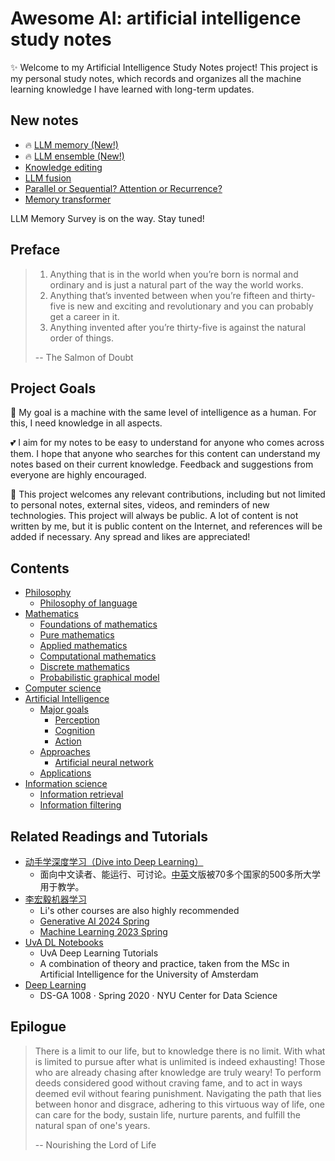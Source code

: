 # Awesome AI: artificial intelligence study notes

✨ Welcome to my Artificial Intelligence Study Notes project! This project is my personal study notes, which records and organizes all the machine learning knowledge I have learned with long-term updates.

## New notes

- 🔥 [LLM memory (New!)](4.%20Artificial%20intelligence/1.%20Major%20goals/Cognition/Memory/LLM%20memory.md)
- 🔥 [LLM ensemble (New!)](4.%20Artificial%20intelligence/2.%20Approaches/Artificial%20neural%20network/Large%20language%20model/LLM%20fusion/LLM%20ensemble.md)
- [Knowledge editing](4.%20Artificial%20intelligence/2.%20Approaches/Artificial%20neural%20network/Large%20language%20model/Knowledge%20editing.md)
- [LLM fusion](4.%20Artificial%20intelligence/2.%20Approaches/Artificial%20neural%20network/Large%20language%20model/LLM%20fusion/LLM%20fusion.md)
- [Parallel or Sequential? Attention or Recurrence?](4.%20Artificial%20intelligence/2.%20Approaches/Artificial%20neural%20network/Parallel%20or%20Sequential.md)
- [Memory transformer](4.%20Artificial%20intelligence/2.%20Approaches/Artificial%20neural%20network/Large%20language%20model/Transformer/Memory%20transformer.md)

LLM Memory Survey is on the way. Stay tuned! 

## Preface

> 1. Anything that is in the world when you’re born is normal and ordinary and is just a natural part of the way the world works.
> 2. Anything that’s invented between when you’re fifteen and thirty-five is new and exciting and revolutionary and you can probably get a career in it.
> 3. Anything invented after you’re thirty-five is against the natural order of things.
> 
> -- The Salmon of Doubt

## Project Goals

👀 My goal is a machine with the same level of intelligence as a human. For this, I need knowledge in all aspects.

💕 I aim for my notes to be easy to understand for anyone who comes across them. I hope that anyone who searches for this content can understand my notes based on their current knowledge. Feedback and suggestions from everyone are highly encouraged.

🤗 This project welcomes any relevant contributions, including but not limited to personal notes, external sites, videos, and reminders of new technologies. This project will always be public. A lot of content is not written by me, but it is public content on the Internet, and references will be added if necessary. Any spread and likes are appreciated!

## Contents

- [Philosophy](1.%20Philosophy/Philosophy.md)
	- [Philosophy of language](1.%20Philosophy/Philosophy%20of%20language/Philosophy%20of%20language.md)
- [Mathematics](2.%20Mathematics/Mathematics.md)
	- [Foundations of mathematics](2.%20Mathematics/0.%20Foundations%20of%20mathematics/Foundations%20of%20mathematics.md)
	- [Pure mathematics](2.%20Mathematics/1.%20Pure%20mathematics/Pure%20mathematics.md)
	- [Applied mathematics‎](2.%20Mathematics/2.%20Applied%20mathematics%E2%80%8E/Applied%20mathematics%E2%80%8E.md)
	- [Computational mathematics](2.%20Mathematics/3.%20Computational%20mathematics/Computational%20mathematics.md)
	- [Discrete mathematics](2.%20Mathematics/4.%20Discrete%20mathematics/Discrete%20mathematics.md)
	- [Probabilistic graphical model](2.%20Mathematics/Probabilistic%20graphical%20model/Probabilistic%20graphical%20model.md)
- [Computer science](3.%20Computer%20science/Computer%20science.md)
- [Artificial Intelligence](4.%20Artificial%20intelligence/Artificial%20Intelligence.md)
	- [Major goals](4.%20Artificial%20intelligence/1.%20Major%20goals/Major%20goals.md)
		- [Perception](4.%20Artificial%20intelligence/1.%20Major%20goals/Perception/Perception.md)
		- [Cognition](4.%20Artificial%20intelligence/1.%20Major%20goals/Cognition/Cognition.md)
		- [Action](4.%20Artificial%20intelligence/1.%20Major%20goals/Action/Action.md)
	- [Approaches](4.%20Artificial%20intelligence/2.%20Approaches/Approaches.md)
		- [Artificial neural network](4.%20Artificial%20intelligence/2.%20Approaches/Artificial%20neural%20network/Artificial%20neural%20network.md)
	- [Applications](4.%20Artificial%20intelligence/3.%20Applications/Applications.md)
- [Information science](5.%20Information%20science/Information%20science.md)
	- [Information retrieval](5.%20Information%20science/Information%20retrieval/Information%20retrieval.md)
	- [Information filtering](5.%20Information%20science/Information%20filtering/Information%20filtering.md)


## Related Readings and Tutorials

- [动手学深度学习（Dive into Deep Learning）](https://d2l.ai/)
	- 面向中文读者、能运行、可讨论。[中](https://github.com/d2l-ai/d2l-zh)[英](https://github.com/d2l-ai/d2l-en)文版被70多个国家的500多所大学用于教学。
- [李宏毅机器学习](https://www.youtube.com/@HungyiLeeNTU)
	- Li's other courses are also highly recommended
	- [Generative AI 2024 Spring](https://speech.ee.ntu.edu.tw/~hylee/genai/2024-spring.php)
	- [Machine Learning 2023 Spring](https://speech.ee.ntu.edu.tw/~hylee/ml/2023-spring.php)
- [UvA DL Notebooks](https://uvadlc-notebooks.readthedocs.io/en/latest/index.html)
	- UvA Deep Learning Tutorials
	- A combination of theory and practice, taken from the MSc in Artificial Intelligence for the University of Amsterdam
- [Deep Learning](https://atcold.github.io/pytorch-Deep-Learning/)
	- DS-GA 1008 · Spring 2020 · NYU Center for Data Science



## Epilogue

> There is a limit to our life, but to knowledge there is no limit. With what is limited to pursue after what is unlimited is indeed exhausting! Those who are already chasing after knowledge are truly weary! To perform deeds considered good without craving fame, and to act in ways deemed evil without fearing punishment. Navigating the path that lies between honor and disgrace, adhering to this virtuous way of life, one can care for the body, sustain life, nurture parents, and fulfill the natural span of one's years.
> 
> -- Nourishing the Lord of Life
